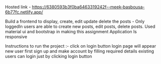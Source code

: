 Hosted link - https://6380593b3f0ba6463319242f--meek-basbousa-6b77fc.netlify.app/

Build a frontend to display, create, edit update delete the posts -
Only loggedIn users are able to create new posts, edit posts, delete posts.
Used material ui and bootstrap in making this assignment
Application Is responsive 

Instructions to run the project :-
click on login button
login page will appear
new user first sign up and make account by filling required details
existing users can login just by clicking login button

